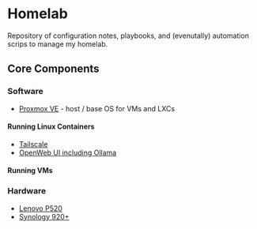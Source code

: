 # Homelab

Repository of configuration notes, playbooks, and (evenutally) automation scrips to manage my homelab. 

## Core Components

### Software

- [Proxmox VE](https://proxmox.com/en/) - host / base OS for VMs and LXCs

#### Running Linux Containers

- [Tailscale](./tailscale.md)
- [OpenWeb UI including Ollama](./openweb-ui.md)

#### Running VMs

### Hardware

- [Lenovo P520](./hardware/lenovo520.md) 
- [Synology 920+](./hardware/synology920.md)
